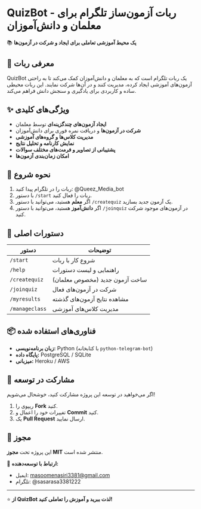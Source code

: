 # QuizBot - ربات آزمون‌ساز تلگرام برای معلمان و دانش‌آموزان  

📚 **یک محیط آموزشی تعاملی برای ایجاد و شرکت در آزمون‌ها**  

## 🤖 معرفی ربات  
QuizBot یک ربات تلگرام است که به معلمان و دانش‌آموزان کمک می‌کند تا به راحتی آزمون‌های آموزشی ایجاد کرده، مدیریت کنند و در آن‌ها شرکت نمایند. این ربات محیطی ساده و کاربردی برای یادگیری و سنجش دانش فراهم می‌کند.  

## ✨ ویژگی‌های کلیدی  
- **ایجاد آزمون‌های چندگزینه‌ای** توسط معلمان  
- **شرکت در آزمون‌ها** و دریافت نمره فوری برای دانش‌آموزان  
- **مدیریت کلاس‌ها و گروه‌های آموزشی**  
- **نمایش کارنامه و تحلیل نتایج**  
- **پشتیبانی از تصاویر و فرمت‌های مختلف سوالات**  
- **امکان زمان‌بندی آزمون‌ها**  

## 🚀 نحوه شروع  
1. ربات را در تلگرام پیدا کنید: @Queez_Media_bot
2. با دستور `/start` ربات را فعال کنید.  
3. اگر **معلم** هستید، می‌توانید با دستور `/createquiz` یک آزمون جدید بسازید.  
4. اگر **دانش‌آموز** هستید، می‌توانید با دستور `/joinquiz` در آزمون‌های موجود شرکت کنید.  

## 📌 دستورات اصلی  
| دستور | توضیحات |  
|-------|---------|  
| `/start` | شروع کار با ربات |  
| `/help` | راهنمایی و لیست دستورات |  
| `/createquiz` | ساخت آزمون جدید (مخصوص معلمان) |  
| `/joinquiz` | شرکت در آزمون‌های فعال |  
| `/myresults` | مشاهده نتایج آزمون‌های گذشته |  
| `/manageclass` | مدیریت کلاس‌های آموزشی |  

## 📦 فناوری‌های استفاده شده  
- **زبان برنامه‌نویسی:** Python (با کتابخانه `python-telegram-bot`)  
- **پایگاه داده:** PostgreSQL / SQLite  
- **میزبانی:** Heroku / AWS  

## 🤝 مشارکت در توسعه  
اگر می‌خواهید در توسعه این پروژه مشارکت کنید، خوشحال می‌شویم!  
1. ریپوی را **Fork** کنید.  
2. تغییرات خود را اعمال و **Commit** کنید.  
3. یک **Pull Request** ارسال نمایید.  

## 📜 مجوز  
این پروژه تحت **مجوز MIT** منتشر شده است.  

📧 **ارتباط با توسعه‌دهنده:**  
- ایمیل: masoomenasiri3381@gmail.com  
- تلگرام: @sasarasa3381222  

---
⭐ **از QuizBot لذت ببرید و آموزش را تعاملی کنید!**
